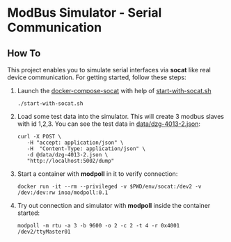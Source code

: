 # ModBus Simulator - Serial Communication

## How To

This project enables you to simulate serial interfaces via **socat** like real device communication.
For getting started, follow these steps:

1. Launch the [docker-compose-socat](../docker-compose-socat.yml) with help of [start-with-socat.sh](../start-with-socat.sh)
   ```shell
   ./start-with-socat.sh
   ```
2. Load some test data into the simulator. This will create 3 modbus slaves with id 1,2,3. You can see the test data in [data/dzg-4013-2.json](../data/dzg-4013-2.json):
   ```shell
   curl -X POST \
      -H "accept: application/json" \
      -H  "Content-Type: application/json" \
      -d @data/dzg-4013-2.json \
      "http://localhost:5002/dump"
   ```
3. Start a container with **modpoll** in it to verify connection:
   ```shell
   docker run -it --rm --privileged -v $PWD/env/socat:/dev2 -v /dev:/dev:rw inoa/modpoll:0.1    
   ```
4. Try out connection and simulator with **modpoll** inside the container started:
   ```shell
   modpoll -m rtu -a 3 -b 9600 -o 2 -c 2 -t 4 -r 0x4001 /dev2/ttyMaster01
   ```